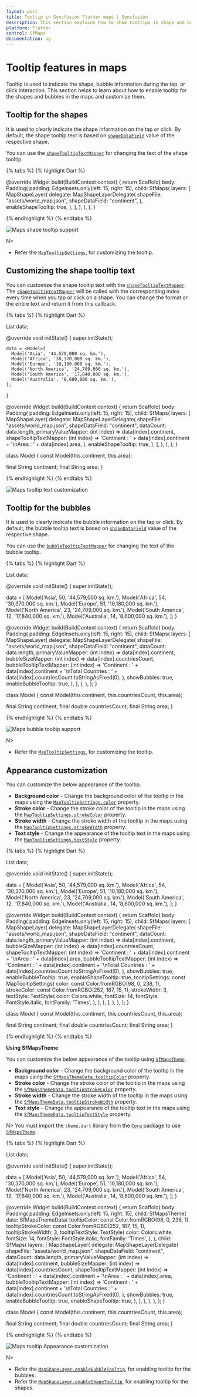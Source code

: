 ```yaml
---
layout: post
title: Tooltip in Syncfusion Flutter maps | Syncfusion
description: This section explains how to show tooltips in shape and bubble and customize its appearance in the Flutter maps.
platform: Flutter
control: SfMaps
documentation: ug
---
```


# Tooltip features in maps

Tooltip is used to indicate the shape, bubble information during the tap, or click interaction. This section helps to learn about how to enable tooltip for the shapes and bubbles in the maps and customize them.

## Tooltip for the shapes

It is used to clearly indicate the shape information on the tap or click. By default, the shape tooltip text is based on [`shapeDataField`](https://pub.dev/documentation/syncfusion_flutter_maps/latest/maps/MapShapeLayerDelegate/shapeDataField.html) value of the respective shape.

You can use the [`shapeTooltipTextMapper`](https://pub.dev/documentation/syncfusion_flutter_maps/latest/maps/MapShapeLayerDelegate/shapeTooltipTextMapper.html) for changing the text of the shape tooltip.

{% tabs %}
{% highlight Dart %}

@override
Widget build(BuildContext context) {
  return Scaffold(
    body: Padding(
      padding: EdgeInsets.only(left: 15, right: 15),
      child: SfMaps(
        layers: [
          MapShapeLayer(
            delegate: MapShapeLayerDelegate(
              shapeFile: "assets/world_map.json",
              shapeDataField: "continent",
            ),
            enableShapeTooltip: true,
          ),
        ],
      ),
    ),
  );
}

{% endhighlight %}
{% endtabs %}

![Maps shape tooltip support](images/tooltip/default_shape_tooltip.png)

N>
* Refer the [`MapTooltipSettings`](https://pub.dev/documentation/syncfusion_flutter_maps/latest/maps/MapTooltipSettings-class.html), for customizing the tooltip.

## Customizing the shape tooltip text

You can customize the shape tooltip text with the [`shapeTooltipTextMapper`](https://pub.dev/documentation/syncfusion_flutter_maps/latest/maps/MapShapeLayerDelegate/shapeTooltipTextMapper.html). The [`shapeTooltipTextMapper`](https://pub.dev/documentation/syncfusion_flutter_maps/latest/maps/MapShapeLayerDelegate/shapeTooltipTextMapper.html) will be called with the corresponding index every time when you tap or click on a shape. You can change the format or the entire text and return it from this callback.

{% tabs %}
{% highlight Dart %}

List<Model> data;

@override
void initState() {
    super.initState();

    data = <Model>[
      Model('Asia', '44,579,000 sq. km.'),
      Model('Africa', '30,370,000 sq. km.'),
      Model('Europe', '10,180,000 sq. km.'),
      Model('North America', '24,709,000 sq. km.'),
      Model('South America', '17,840,000 sq. km.'),
      Model('Australia', '8,600,000 sq. km.'),
    ];
}

@override
Widget build(BuildContext context) {
    return Scaffold(
      body: Padding(
        padding: EdgeInsets.only(left: 15, right: 15),
        child: SfMaps(
          layers: [
            MapShapeLayer(
              delegate: MapShapeLayerDelegate(
                shapeFile: "assets/world_map.json",
                shapeDataField: "continent",
                dataCount: data.length,
                primaryValueMapper: (int index) => data[index].continent,
                shapeTooltipTextMapper: (int index) =>
                'Continent : ' +
                    data[index].continent +
                    '\nArea : ' +
                    data[index].area,
              ),
              enableShapeTooltip: true,
            ),
          ],
        ),
      ),
   );
}

class Model {
  const Model(this.continent, this.area);

  final String continent;
  final String area;
}

{% endhighlight %}
{% endtabs %}

![Maps tooltip text customization](images/tooltip/tooltip_text_custom.png)

## Tooltip for the bubbles

It is used to clearly indicate the bubble information on the tap or click. By default, the bubble tooltip text is based on [`shapeDataField`](https://pub.dev/documentation/syncfusion_flutter_maps/latest/maps/MapShapeLayerDelegate/shapeDataField.html) value of the respective shape.

You can use the [`bubbleTooltipTextMapper`](https://pub.dev/documentation/syncfusion_flutter_maps/latest/maps/MapShapeLayerDelegate/bubbleTooltipTextMapper.html) for changing the text of the bubble tooltip.

{% tabs %}
{% highlight Dart %}

List<Model> data;

@override
void initState() {
  super.initState();

  data = <Model>[
    Model('Asia', 50, '44,579,000 sq. km.'),
    Model('Africa', 54, '30,370,000 sq. km.'),
    Model('Europe', 51, '10,180,000 sq. km.'),
    Model('North America', 23, '24,709,000 sq. km.'),
    Model('South America', 12, '17,840,000 sq. km.'),
    Model('Australia', 14, '8,600,000 sq. km.'),
  ];
}

@override
Widget build(BuildContext context) {
  return Scaffold(
    body: Padding(
      padding: EdgeInsets.only(left: 15, right: 15),
      child: SfMaps(
        layers: [
          MapShapeLayer(
            delegate: MapShapeLayerDelegate(
              shapeFile: "assets/world_map.json",
              shapeDataField: "continent",
              dataCount: data.length,
              primaryValueMapper: (int index) => data[index].continent,
              bubbleSizeMapper: (int index) => data[index].countriesCount,
              bubbleTooltipTextMapper: (int index) =>
                  'Continent : ' +
                  data[index].continent +
                  '\nTotal Countries : ' +
                  data[index].countriesCount.toStringAsFixed(0),
            ),
            showBubbles: true,
            enableBubbleTooltip: true,
          ),
        ],
      ),
    ),
  );
}

class Model {
  const Model(this.continent, this.countriesCount, this.area);

  final String continent;
  final double countriesCount;
  final String area;
}

{% endhighlight %}
{% endtabs %}

![Maps bubble tooltip support](images/tooltip/default_bubble_tooltip.png)

N>
* Refer the [`MapTooltipSettings`](https://pub.dev/documentation/syncfusion_flutter_maps/latest/maps/MapTooltipSettings-class.html), for customizing the tooltip.

## Appearance customization

You can customize the below appearance of the tooltip.

* **Background color** - Change the background color of the tooltip in the maps using the [`MapTooltipSettings.color`](https://pub.dev/documentation/syncfusion_flutter_maps/latest/maps/MapTooltipSettings/color.html) property.
* **Stroke color** - Change the stroke color of the tooltip in the maps using the [`MapTooltipSettings.strokeColor`](https://pub.dev/documentation/syncfusion_flutter_maps/latest/maps/MapTooltipSettings/strokeColor.html) property.
* **Stroke width** - Change the stroke width of the tooltip in the maps using the [`MapTooltipSettings.strokeWidth`](https://pub.dev/documentation/syncfusion_flutter_maps/latest/maps/MapTooltipSettings/strokeWidth.html) property.
* **Text style** - Change the appearance of the tooltip text in the maps using the [`MapTooltipSettings.textStyle`](https://pub.dev/documentation/syncfusion_flutter_maps/latest/maps/MapTooltipSettings/textStyle.html) property.

{% tabs %}
{% highlight Dart %}

List<Model> data;

@override
void initState() {
  super.initState();

  data = <Model>[
    Model('Asia', 50, '44,579,000 sq. km.'),
    Model('Africa', 54, '30,370,000 sq. km.'),
    Model('Europe', 51, '10,180,000 sq. km.'),
    Model('North America', 23, '24,709,000 sq. km.'),
    Model('South America', 12, '17,840,000 sq. km.'),
    Model('Australia', 14, '8,600,000 sq. km.'),
  ];
}

@override
Widget build(BuildContext context) {
  return Scaffold(
    body: Padding(
      padding: EdgeInsets.only(left: 15, right: 15),
      child: SfMaps(
        layers: [
          MapShapeLayer(
            delegate: MapShapeLayerDelegate(
              shapeFile: "assets/world_map.json",
              shapeDataField: "continent",
              dataCount: data.length,
              primaryValueMapper: (int index) => data[index].continent,
              bubbleSizeMapper: (int index) => data[index].countriesCount,
              shapeTooltipTextMapper: (int index) =>
                  'Continent : ' +
                  data[index].continent +
                  '\nArea : ' +
                  data[index].area,
              bubbleTooltipTextMapper: (int index) =>
                  'Continent : ' +
                  data[index].continent +
                  '\nTotal Countries : ' +
                  data[index].countriesCount.toStringAsFixed(0),
            ),
            showBubbles: true,
            enableBubbleTooltip: true,
            enableShapeTooltip: true,
            tooltipSettings: const MapTooltipSettings(
              color: const Color.fromRGBO(98, 0, 238, 1),
              strokeColor: const Color.fromRGBO(252, 187, 15, 1),
              strokeWidth: 3,
              textStyle: TextStyle(
                color: Colors.white,
                fontSize: 14,
                fontStyle: FontStyle.italic,
                fontFamily: 'Times',
              ),
            ),
          ),
        ],
      ),
    ),
  );
}

class Model {
  const Model(this.continent, this.countriesCount, this.area);

  final String continent;
  final double countriesCount;
  final String area;
}

{% endhighlight %}
{% endtabs %}

<b>Using SfMapsTheme</b>

You can customize the below appearance of the tooltip using [`SfMapsTheme`](https://pub.dev/documentation/syncfusion_flutter_core/latest/theme/SfMapsTheme-class.html).

* **Background color** - Change the background color of the tooltip in the maps using the [`SfMapsThemeData.tooltipColor`](https://pub.dev/documentation/syncfusion_flutter_core/latest/theme/SfMapsThemeData/tooltipColor.html) property.
* **Stroke color** - Change the stroke color of the tooltip in the maps using the [`SfMapsThemeData.tooltipStrokeColor`](https://pub.dev/documentation/syncfusion_flutter_core/latest/theme/SfMapsThemeData/tooltipStrokeColor.html) property.
* **Stroke width** - Change the stroke width of the tooltip in the maps using the [`SfMapsThemeData.tooltipStrokeWidth`](https://pub.dev/documentation/syncfusion_flutter_core/latest/theme/SfMapsThemeData/tooltipStrokeWidth.html) property.
* **Text style** - Change the appearance of the tooltip text in the maps using the [`SfMapsThemeData.tooltipTextStyle`](https://pub.dev/documentation/syncfusion_flutter_core/latest/theme/SfMapsThemeData/tooltipTextStyle.html) property.

N> You must import the `theme.dart` library from the [`Core`](https://pub.dev/packages/syncfusion_flutter_core) package to use [`SfMapsTheme`](https://pub.dev/documentation/syncfusion_flutter_core/latest/theme/SfMapsTheme-class.html).

{% tabs %}
{% highlight Dart %}

List<Model> data;

@override
void initState() {
  super.initState();

  data = <Model>[
    Model('Asia', 50, '44,579,000 sq. km.'),
    Model('Africa', 54, '30,370,000 sq. km.'),
    Model('Europe', 51, '10,180,000 sq. km.'),
    Model('North America', 23, '24,709,000 sq. km.'),
    Model('South America', 12, '17,840,000 sq. km.'),
    Model('Australia', 14, '8,600,000 sq. km.'),
  ];
}

@override
Widget build(BuildContext context) {
  return Scaffold(
    body: Padding(
      padding: EdgeInsets.only(left: 15, right: 15),
      child: SfMapsTheme(
        data: SfMapsThemeData(
          tooltipColor: const Color.fromRGBO(98, 0, 238, 1),
          tooltipStrokeColor: const Color.fromRGBO(252, 187, 15, 1),
          tooltipStrokeWidth: 3,
          tooltipTextStyle: TextStyle(
            color: Colors.white,
            fontSize: 14,
            fontStyle: FontStyle.italic,
            fontFamily: 'Times',
          ),
        ),
        child: SfMaps(
          layers: [
            MapShapeLayer(
              delegate: MapShapeLayerDelegate(
                shapeFile: "assets/world_map.json",
                shapeDataField: "continent",
                dataCount: data.length,
                primaryValueMapper: (int index) => data[index].continent,
                bubbleSizeMapper: (int index) => data[index].countriesCount,
                shapeTooltipTextMapper: (int index) =>
                    'Continent : ' +
                    data[index].continent +
                    '\nArea : ' +
                    data[index].area,
                bubbleTooltipTextMapper: (int index) =>
                    'Continent : ' +
                  data[index].continent +
                    '\nTotal Countries : ' +
                    data[index].countriesCount.toStringAsFixed(0),
              ),
              showBubbles: true,
              enableBubbleTooltip: true,
              enableShapeTooltip: true,
            ),
          ],
        ),
      ),
    ),
  );
}

class Model {
  const Model(this.continent, this.countriesCount, this.area);

  final String continent;
  final double countriesCount;
  final String area;
}

{% endhighlight %}
{% endtabs %}

![Maps tooltip Appearance customization](images/tooltip/tooltip_textStyle.png)

N>
* Refer the [`MapShapeLayer.enableBubbleTooltip`](https://pub.dev/documentation/syncfusion_flutter_maps/latest/maps/MapShapeLayer/enableBubbleTooltip.html), for enabling tooltip for the bubbles.
* Refer the [`MapShapeLayer.enableShapeTooltip`](https://pub.dev/documentation/syncfusion_flutter_maps/latest/maps/MapShapeLayer/enableShapeTooltip.html), for enabling tooltip for the shapes.
